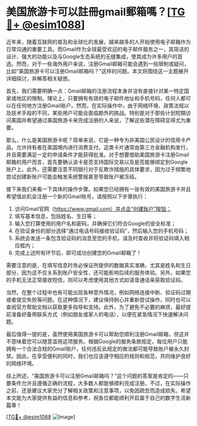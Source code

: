 # 美国旅游卡可以註冊gmail郵箱嗎？[[TG💪+ @esim1088](https://t.me/s/esim1088)]

近年来，随着互联网的普及和全球化的发展，越来越多的人开始使用电子邮箱作为日常沟通的重要工具。而Gmail作为全球最受欢迎的电子邮件服务之一，其简洁的设计、强大的功能以及与Google生态系统的无缝集成，使其成为许多用户的首选。然而，对于一些海外用户来说，注册Gmail邮箱可能会遇到一些限制或疑问，比如“美国旅游卡可以注册Gmail邮箱吗？”这样的问题。本文将围绕这一主题展开详细探讨，并解答相关疑惑。

首先，我们需要明确一点：Gmail邮箱的注册流程本身并没有直接针对某一特定国家或地区的限制。理论上，只要拥有有效的电子邮件地址和手机号码，任何人都可以在任何地方注册Gmail账户。然而，在实际操作中，由于网络环境、政策法规以及技术手段的不同，某些用户可能会面临额外的挑战。特别是对于那些计划短期访问美国并希望通过美国旅游卡来完成注册的人来说，了解这些潜在障碍显得尤为重要。

那么，什么是美国旅游卡呢？简单来说，它是一种专为非美国公民设计的信用卡产品，允许持有者在美国境内进行消费支付。这类卡片通常由第三方金融机构发行，并且需要满足一定的申请条件才能获得批准。对于想要借助美国旅游卡注册Gmail邮箱的用户而言，首先要确认该卡是否支持国际交易以及是否能够绑定到Google账户上。此外，还需要注意不同银行对于反欺诈措施的具体要求，因为过于频繁地尝试创建新账户可能会触发系统警报甚至导致账户被冻结。

接下来我们来看一下具体的操作步骤。如果您已经拥有一张有效的美国旅游卡并且希望借此机会注册一个新的Gmail账号，请按照以下步骤执行：

1. 访问Gmail官网（https://www.gmail.com）并点击“创建账户”按钮；
2. 填写基本信息，包括姓名、生日等；
3. 输入您打算使用的用户名和密码，并确保它们符合Google的安全标准；
4. 在验证身份的部分选择“通过电话号码接收验证码”，然后输入您的手机号码；
5. 系统会发送一条包含验证码的消息至您的手机，请及时查收并将验证码填入相应框内；
6. 完成上述所有环节后，即可成功创建您的Gmail邮箱了！

需要注意的是，在填写信息时务必保证所提供的数据真实准确，尤其是姓名和生日部分，因为这不仅关系到账户安全性，还可能影响后续的服务体验。另外，如果您的手机无法正常接收短信，则可以考虑使用其他方式如语音通话来获取验证码。

当然，在整个过程中也有可能出现各种意外情况，例如网络连接中断、验证码过期或者提交失败等问题。在这种情况下，建议保持耐心并重新尝试操作，同时也可以查阅官方帮助文档以获取更多指导和支持。此外，为了避免不必要的麻烦，最好提前准备好备用联系方式（例如朋友或家人的电话），以便在紧急情况下快速解决问题。

最后值得一提的是，虽然使用美国旅游卡可以帮助您顺利注册Gmail邮箱，但这并不意味着您可以随意滥用这项服务。根据Google的服务条款规定，每位用户只能拥有一个合法合规的Gmail账户，任何违反此规定的做法都可能导致账户被永久封禁。因此，在享受便利的同时，我们也应该遵守相应的规则和规范，共同维护良好的网络环境。

综上所述，“美国旅游卡可以注册Gmail邮箱吗？”这个问题的答案是肯定的——只要条件允许且遵循正确的流程，大多数人都能够顺利完成注册。不过，在实际操作之前，还是建议大家充分了解相关政策和注意事项，以免因疏忽而造成损失。希望本文能为大家提供有益的信息和参考，祝各位都能顺利开启属于自己的数字生活新篇章！

[[TG💪+ @esim1088](https://t.me/s/esim1088) ![Image](https://i.postimg.cc/4NQfJmqS/Snipaste-2025-05-13-00-14-12.png)]